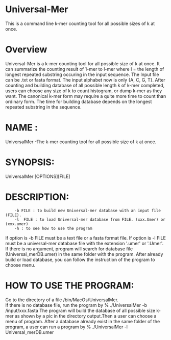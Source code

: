 # Universal-Mer
  This is a command line k-mer counting tool for all possible sizes of k at once.
# Overview
  Universal-Mer is a k-mer counting tool for all possible size of k at once. It can summarize the counting result of 1-mer to l-mer where l = the length of longest repeated substring occuring in the input sequence. The Input file can be .txt or fasta format. The input alphabet now is only {A, C, G, T}. After counting and building database of all possible length k of k-mer completed, users can choose any size of k to count histogram, or dump k-mer as they want. The canonical k-mer form may require a quite more time to count than ordinary form. The time for building database depends on the longest repeated substring in the sequence.
  
# NAME :
  UniversalMer -The k-mer counting tool for all possible size of k at once. 

# SYNOPSIS: 
  UniversalMer [OPTIONS][FILE]

# DESCRIPTION:
        -b FILE : to build new Universal-mer database with an input file (FILE).
        -l  FILE : to load Universal-mer database from FILE. (xxx.Umer) or (xxx.umer) 
        -h : to see how to use the program

  If option is -b  FILE must be a text file or a fasta format file.
  If option is -l  FILE must be a universal-mer database file with the extension '.umer' or '.Umer'. 
  If there is no argument, program will search for database file (Universal_merDB.umer) in the same folder with the program.
  After already build or load database, you can follow the instruction of the program to choose menu. 

 # HOW TO USE THE PROGRAM:
   Go to the directory of a file  /bin/MacOs/UniversalMer.  
   If there is no database file, run the program by 
       % ./UniversalMer -b  /input/xxx.fasta
   The program will build the database of all possible size k-mer as shown by a pic in the directory output.Then a user can choose a menu of program.
   After a database already exist in the same folder of the program, a user can run a program by
       % ./UniversalMer -l Universal_merDB.umer

   

